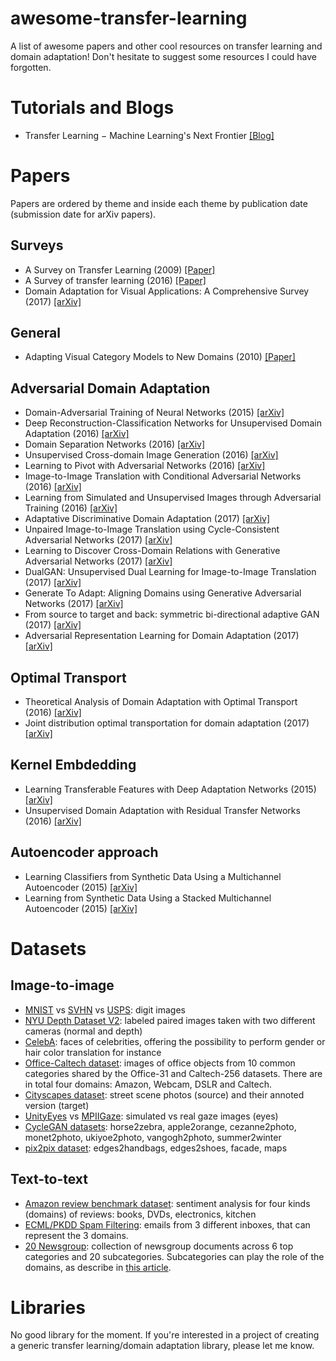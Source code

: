 # awesome-transfer-learning
A list of awesome papers and other cool resources on transfer learning and domain adaptation! Don't hesitate to suggest some resources I could have forgotten.

# Tutorials and Blogs

* Transfer Learning − Machine Learning's Next Frontier [\[Blog\]](http://ruder.io/transfer-learning/index.html)

# Papers

Papers are ordered by theme and inside each theme by publication date (submission date for arXiv papers).

## Surveys

* A Survey on Transfer Learning (2009) [\[Paper\]](https://www.cse.ust.hk/~qyang/Docs/2009/tkde_transfer_learning.pdf)
* A Survey of transfer learning (2016) [\[Paper\]](https://link.springer.com/article/10.1186/s40537-016-0043-6)
* Domain Adaptation for Visual Applications: A Comprehensive Survey (2017) [\[arXiv\]](https://arxiv.org/pdf/1702.05374.pdf)

## General

* Adapting Visual Category Models to New Domains (2010) [\[Paper\]](https://scalable.mpi-inf.mpg.de/files/2013/04/saenko_eccv_2010.pdf)

## Adversarial Domain Adaptation

* Domain-Adversarial Training of Neural Networks (2015) [\[arXiv\]](https://arxiv.org/pdf/1505.07818.pdf)
* Deep Reconstruction-Classification Networks for Unsupervised Domain Adaptation (2016) [\[arXiv\]](https://arxiv.org/pdf/1607.03516.pdf)
* Domain Separation Networks (2016) [\[arXiv\]](https://arxiv.org/pdf/1608.06019.pdf)
* Unsupervised Cross-domain Image Generation (2016) [\[arXiv\]](https://arxiv.org/pdf/1611.02200.pdf)
* Learning to Pivot with Adversarial Networks (2016) [\[arXiv\]](https://arxiv.org/pdf/1611.01046.pdf)
* Image-to-Image Translation with Conditional Adversarial Networks (2016) [\[arXiv\]](https://arxiv.org/pdf/1611.07004.pdf)
* Learning from Simulated and Unsupervised Images through Adversarial Training (2016) [\[arXiv\]](https://arxiv.org/pdf/1612.07828.pdf)
* Adaptative Discriminative Domain Adaptation (2017) [\[arXiv\]](https://arxiv.org/pdf/1702.05464.pdf)
* Unpaired Image-to-Image Translation using Cycle-Consistent Adversarial Networks (2017) [\[arXiv\]](https://arxiv.org/pdf/1703.10593)
* Learning to Discover Cross-Domain Relations with Generative Adversarial Networks (2017) [\[arXiv\]](https://arxiv.org/pdf/1703.05192.pdf)
* DualGAN: Unsupervised Dual Learning for Image-to-Image Translation (2017) [\[arXiv\]](https://arxiv.org/pdf/1704.02510.pdf)
* Generate To Adapt: Aligning Domains using Generative Adversarial Networks (2017) [\[arXiv\]](https://arxiv.org/pdf/1704.01705.pdf)
* From source to target and back: symmetric bi-directional adaptive GAN (2017) [\[arXiv\]](https://arxiv.org/pdf/1705.08824.pdf)
* Adversarial Representation Learning for Domain Adaptation (2017) [\[arXiv\]](https://arxiv.org/pdf/1707.01217.pdf)

## Optimal Transport

* Theoretical Analysis of Domain Adaptation with Optimal Transport (2016) [\[arXiv\]](https://arxiv.org/pdf/1610.04420.pdf)
* Joint distribution optimal transportation for domain adaptation (2017) [\[arXiv\]](https://arxiv.org/pdf/1705.08848.pdf)

## Kernel Embdedding

* Learning Transferable Features with Deep Adaptation Networks (2015) [\[arXiv\]](https://arxiv.org/pdf/1502.02791.pdf)
* Unsupervised Domain Adaptation with Residual Transfer Networks (2016) [\[arXiv\]](https://arxiv.org/pdf/1602.04433.pdf)

## Autoencoder approach

* Learning Classifiers from Synthetic Data Using a Multichannel Autoencoder (2015) [\[arXiv\]](https://arxiv.org/pdf/1503.03163.pdf)
* Learning from Synthetic Data Using a Stacked Multichannel Autoencoder (2015) [\[arXiv\]](https://arxiv.org/pdf/1509.05463.pdf)


# Datasets

## Image-to-image

* [MNIST](http://yann.lecun.com/exdb/mnist/) vs [SVHN](http://ufldl.stanford.edu/housenumbers/) vs [USPS](http://www.csie.ntu.edu.tw/~cjlin/libsvmtools/datasets/multiclass.html#usps): digit images
* [NYU Depth Dataset V2](http://cs.nyu.edu/~silberman/datasets/nyu_depth_v2.html): labeled paired images taken with two different cameras (normal and depth)
* [CelebA](http://mmlab.ie.cuhk.edu.hk/projects/CelebA.html): faces of celebrities, offering the possibility to perform gender or hair color translation for instance
* [Office-Caltech dataset](https://people.eecs.berkeley.edu/~jhoffman//domainadapt/): images of office objects from 10 common categories shared by the Office-31 and Caltech-256 datasets. There are in total four domains: Amazon, Webcam, DSLR and Caltech.
* [Cityscapes dataset](https://www.cityscapes-dataset.com/): street scene photos (source) and their annoted version (target)
* [UnityEyes](http://www.cl.cam.ac.uk/research/rainbow/projects/unityeyes/) vs [MPIIGaze](https://www.mpi-inf.mpg.de/departments/computer-vision-and-multimodal-computing/research/gaze-based-human-computer-interaction/appearance-based-gaze-estimation-in-the-wild-mpiigaze/): simulated vs real gaze images (eyes)
* [CycleGAN datasets](https://people.eecs.berkeley.edu/~taesung_park/CycleGAN/datasets/): horse2zebra, apple2orange, cezanne2photo, monet2photo, ukiyoe2photo, vangogh2photo, summer2winter
* [pix2pix dataset](https://people.eecs.berkeley.edu/~tinghuiz/projects/pix2pix/datasets/): edges2handbags, edges2shoes, facade, maps


## Text-to-text

* [Amazon review benchmark dataset](https://www.cs.jhu.edu/~mdredze/datasets/sentiment/): sentiment analysis for four kinds (domains) of reviews: books, DVDs, electronics, kitchen
* [ECML/PKDD Spam Filtering](http://www.ecmlpkdd2006.org/challenge.html#download): emails from 3 different inboxes, that can represent the 3 domains.
* [20 Newsgroup](http://qwone.com/~jason/20Newsgroups/): collection of newsgroup documents across 6 top categories and 20 subcategories. Subcategories can play the role of the domains, as describe in [this article](https://arxiv.org/pdf/1707.01217.pdf).

# Libraries

No good library for the moment. If you're interested in a project of creating a generic transfer learning/domain adaptation library, please let me know.

